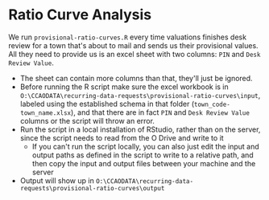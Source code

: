# Ratio Curve Analysis

We run `provisional-ratio-curves.R` every time valuations finishes desk review for a town
that's about to mail and sends us their provisional values. All they need to
provide us is an excel sheet with two columns: `PIN` and `Desk Review Value`.
- The sheet can contain more columns than that, they'll just be ignored.
- Before running the R script make sure the excel workbook is
in `O:\CCAODATA\recurring-data-requests\provisional-ratio-curves\input`, labeled using the
established schema in that folder (`town_code-town_name.xlsx`), and that there
are in fact `PIN` and `Desk Review Value` columns or the script will throw an
error.
- Run the script in a local installation of RStudio, rather than on the server,
since the script needs to read from the O Drive and write to it
  - If you can't run the script locally, you can also just edit the input and output
  paths as defined in the script to write to a relative path, and then copy the input
  and output files between your machine and the server
- Output will show up in `O:\CCAODATA\recurring-data-requests\provisional-ratio-curves\output`
